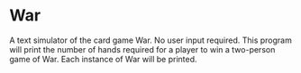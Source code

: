 # War
A text simulator of the card game War. No user input required. 
This program will print the number of hands required for a player to win a two-person game of War. 
Each instance of War will be printed. 
